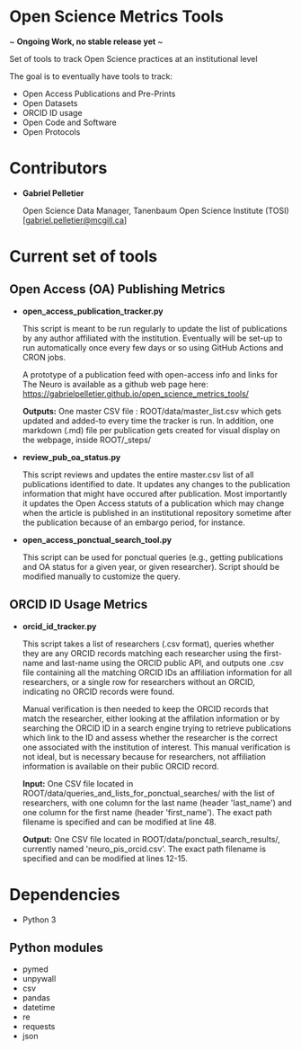 # Open Science Metrics Tools

 ~ **Ongoing Work, no stable release yet** ~

Set of tools to track Open Science practices at an institutional level

The goal is to eventually have tools to track:
* Open Access Publications and Pre-Prints
* Open Datasets
* ORCID ID usage
* Open Code and Software
* Open Protocols

# Contributors
* **Gabriel Pelletier**

  Open Science Data Manager, Tanenbaum Open Science Institute (TOSI) [gabriel.pelletier@mcgill.ca]

# Current set of tools
## Open Access (OA) Publishing Metrics
* **open_access_publication_tracker.py**

  This script is meant to be run regularly to update the list of publications by any author affiliated with the institution. Eventually will be set-up to run automatically once every few days or so using GitHub Actions and CRON jobs.
  
  A prototype of a publication feed with open-access info and links for The Neuro is available as a github web page here: https://gabrielpelletier.github.io/open_science_metrics_tools/
    
    **Outputs:** One master CSV file : ROOT/data/master_list.csv which gets updated and added-to every time the tracker is run. In addition, one markdown (.md) file per publication gets created for visual display on the webpage, inside ROOT/_steps/
    
* **review_pub_oa_status.py**

    This script reviews and updates the entire master.csv list of all publications identified to date. It updates any changes to the publication information that might have occured after publication. Most importantly it updates the Open Access statuts of a publication which may change when the article is published in an institutional repository sometime after the publication because of an embargo period, for instance.
  
* **open_access_ponctual_search_tool.py**

  This script can be used for ponctual queries (e.g., getting publications and OA status for a given year, or given researcher). Script should be modified manually to customize the query.
  
 ## ORCID ID Usage Metrics
 * **orcid_id_tracker.py**
  
    This script takes a list of researchers (.csv format), queries whether they are any ORCID records matching each researcher using the first-name and last-name using the ORCID public API, and outputs one .csv file containing all the matching ORCID IDs an affiliation information for all researchers, or a single row for researchers without an ORCID, indicating no ORCID records were found.
  
    Manual verification is then needed to keep the ORCID records that match the researcher, either looking at the affilation information or by searching the ORCID ID in a search engine trying to retrieve publications which link to the ID and assess whether the researcher is the correct one associated with the institution of interest. This manual verification is not ideal, but is necessary because for researchers, not affiliation information is available on their public ORCID record.
  
    **Input:** One CSV file located in ROOT/data/queries_and_lists_for_ponctual_searches/ with the list of researchers, with one column for the last name (header 'last_name') and one column for the first name (header 'first_name'). The exact path filename is specified and can be modified at line 48.
  
    **Output:** One CSV file located in ROOT/data/ponctual_search_results/, currently named 'neuro_pis_orcid.csv'. The exact path filename is specified and can be modified at lines 12-15.
 
# Dependencies
* Python 3
## Python modules
  * pymed
  * unpywall
  * csv
  * pandas
  * datetime
  * re
  * requests
  * json
